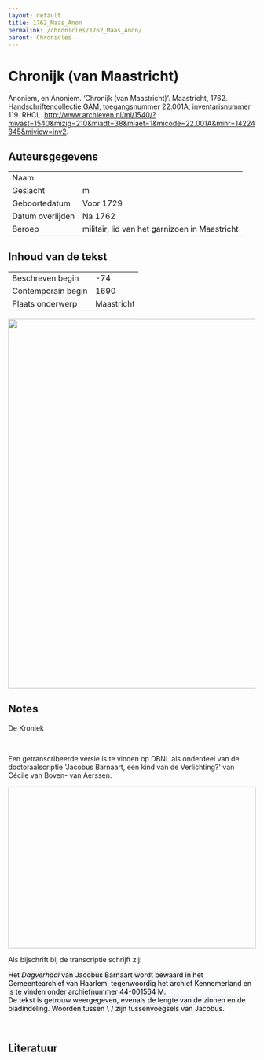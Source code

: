 ```yaml
---
layout: default
title: 1762_Maas_Anon
permalink: /chronicles/1762_Maas_Anon/
parent: Chronicles
--- 
```



# Chronijk (van Maastricht) 

Anoniem, en Anoniem. ‘Chronijk (van Maastricht)’. Maastricht, 1762. Handschriftencollectie GAM, toegangsnummer 22.001A, inventarisnummer 119. RHCL. http://www.archieven.nl/mi/1540/?mivast=1540&mizig=210&miadt=38&miaet=1&micode=22.001A&minr=14224345&miview=inv2. 

## Auteursgegevens 

| | | 
| --------------- | --------------- | 
| Naam |   | 
| Geslacht | m | 
 | Geboortedatum | Voor 1729 | 
| Datum overlijden | Na 1762 | 
| Beroep | militair, lid van het garnizoen in Maastricht | 

## Inhoud van de tekst 

| | | 
| --------------- | --------------- | 
| Beschreven begin | -74 | 
| Contemporain begin | 1690 | 
| Plaats onderwerp | Maastricht | 

[<img src="..\..\barplots_chronicles\1762_Maas_Anon.jpg" width="750"/>](..\..\barplots_chronicles\1762_Maas_Anon.jpg) 

## Notes 

<div data-schema-version="8"><p>De Kroniek</p>
<p>&nbsp;</p>
<p>Een getranscribeerde versie is te vinden op DBNL als onderdeel van de doctoraalscriptie 'Jacobus Barnaart, een kind van de Verlichting?' van Cécile van Boven- van Aerssen.</p>
<p><img alt="" data-attachment-key="XMKBAG3I" width="606" height="329"></p>
<p>Als bijschrift bij de transcriptie schrijft zij:</p>
<p><span style="color: #000000"><span style="background-color: #f3f4f5">Het&nbsp;</span></span><em><span style="color: #000000"><span style="background-color: #f3f4f5">Dagverhaal</span></span></em><span style="color: #000000"><span style="background-color: #f3f4f5">&nbsp;van Jacobus Barnaart wordt bewaard in het Gemeentearchief van Haarlem, tegenwoordig het archief Kennemerland en is te vinden onder archiefnummer 44-001564 M.<br>De tekst is getrouw weergegeven, evenals de lengte van de zinnen en de bladindeling. Woorden tussen \ / zijn tussenvoegsels van Jacobus.</span></span></p>
<p>&nbsp;</p>
</div> 

## Literatuur 

